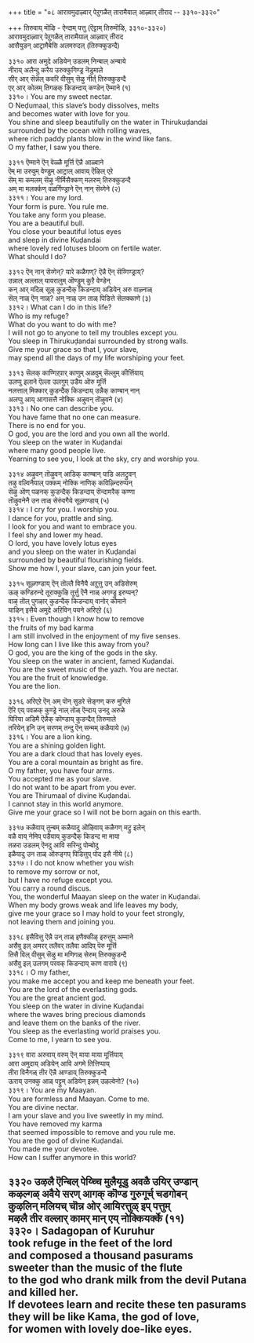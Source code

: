 +++
title = "०८ आरावमुदाऴ्वार् पेऱुगळैत् तारामैयाल् आऴ्वार् तीराद -- ३३१०-३३२०"

+++
तिरुवाय् मॊऴि - ऐन्दाम् पत्तु (ऎट्टाम् तिरुमॊऴि, ३३१०-३३२०)  
आरावमुदाऴ्वार् पेऱुगळैत् तारामैयाल् आऴ्वार् तीराद  
आसैयुडन् आट्रामैबेसि अलमरुदल् (तिरुक्कुडन्दै)  

३३१० आरा अमुदे अडियेन् उडलम् निन्बाल् अन्बाये  
नीराय् अलैन्दु करैय उरुक्कुगिण्ड्र नॆडुमाले  
सीर् आर् सॆन्नॆल् कवरि वीसुम् सॆऴु नीर्त् तिरुक्कुडन्दै  
एर् आर् कोलम् तिगऴक् किडन्दाय् कण्डेन् ऎम्माने (१)  
३३१०। You are my sweet nectar.  
O Neḍumaal, this slave’s body dissolves, melts  
and becomes water with love for you.  
You shine and sleep beautifully on the water in Thirukuḍandai  
surrounded by the ocean with rolling waves,  
where rich paddy plants blow in the wind like fans.  
O my father, I saw you there.  

३३११ ऎम्माने ऎन् वॆळ्ळै मूर्त्ति ऎन्नै आळ्वाने  
ऎम् मा उरुवुम् वेण्डुम् आट्राल् आवाय् ऎऴिल् एऱे  
सॆम् मा कमलम् सॆऴु नीर्मिसैक्कण् मलरुम् तिरुक्कुडन्दै  
अम् मा मलर्क्कण् वळर्गिण्ड्राने ऎन् नान् सॆय्गेने (२)  
३३११। You are my lord.  
Your form is pure. You rule me.  
You take any form you please.  
You are a beautiful bull.  
You close your beautiful lotus eyes  
and sleep in divine Kuḍandai  
where lovely red lotuses bloom on fertile water.  
What should I do?  

३३१२ ऎन् नान् सॆय्गेन्? यारे कळैगण्? ऎन्नै ऎन् सॆय्गिण्ड्राय्?  
उन्नाल् अल्लाल् यावरालुम् ऒण्ड्रुम् कुऱै वेण्डेन्  
कन् आर् मदिळ् सूऴ् कुडन्दैक् किडन्दाय् अडियेन् अरु वाऴ्नाळ्  
सॆल् नाळ् ऎन् नाळ्? अन् नाळ् उन ताळ् पिडित्ते सॆलक्काणे (३)  
३३१२। What can I do in this life?  
Who is my refuge?  
What do you want to do with me?  
I will not go to anyone to tell my troubles except you.  
You sleep in Thirukuḍandai surrounded by strong walls.  
Give me your grace so that I, your slave,  
may spend all the days of my life worshiping your feet.  

३३१३ सॆलक् काण्गिऱ्‌पार् काणुम् अळवुम् सॆल्लुम् कीर्त्तियाय्  
उलप्पु इलाने ऎल्ला उलगुम् उडैय ऒरु मूर्त्ति  
नलत्ताल् मिक्कार् कुडन्दैक् किडन्दाय् उन्नैक् काण्बान् नान्  
अलप्पु आय् आगासत्तै नोक्कि अऴुवन् तॊऴुवने (४)  
३३१३। No one can describe you.  
You have fame that no one can measure.  
There is no end for you.  
O god, you are the lord and you own all the world.  
You sleep on the water in Kuḍandai  
where many good people live.  
Yearning to see you, I look at the sky, cry and worship you.  

३३१४ अऴुवन् तॊऴुवन् आडिक् काण्बान् पाडि अलट्रुवन्  
तऴु वल्विनैयाल् पक्कम् नोक्कि नाणिक् कविऴ्न्दिरुप्पन्  
सॆऴु ऒण् पऴनक् कुडन्दैक् किडन्दाय् सॆन्दामरैक् कण्णा  
तॊऴुवनेनै उन ताळ् सेरुंवगैये सूऴ्गण्डाय् (५)  
३३१४। I cry for you. I worship you.  
I dance for you, prattle and sing.  
I look for you and want to embrace you.  
I feel shy and lower my head.  
O lord, you have lovely lotus eyes  
and you sleep on the water in Kuḍandai  
surrounded by beautiful flourishing fields.  
Show me how I, your slave, can join your feet.  

३३१५ सूऴ्गण्डाय् ऎन् तॊल्लै विनैयै अऱुत्तु उन् अडिसेरुम्  
ऊऴ् कण्डिरुन्दे तूराक्कुऴि तूर्त्तु ऎनै नाळ् अगण्ड्रु इरुप्पन्?  
वाऴ् तॊल् पुगऴार् कुडन्दैक् किडन्दाय् वानोर् कोमाने  
याऴिन् इसैये अमुदे अऱिविन् पयने अरिएऱे (६)  
३३१५। Even though I know how to remove  
the fruits of my bad karma  
I am still involved in the enjoyment of my five senses.  
How long can I live like this away from you?  
O god, you are the king of the gods in the sky.  
You sleep on the water in ancient, famed Kuḍandai.  
You are the sweet music of the yazh. You are nectar.  
You are the fruit of knowledge.  
You are the lion.  

३३१६ अरिएऱे ऎन् अम् पॊन् सुडरे सॆङ्गण् करु मुगिले  
ऎरि एय् पवळक् कुण्ड्रे नाल् तोळ् ऎन्दाय् उनदु अरुळे  
पिरिया अडिमै ऎन्नैक् कॊण्डाय् कुडन्दैत् तिरुमाले  
तरियेन् इनि उन् सरणम् तन्दु ऎन् सन्मम् कळैयाये (७)  
३३१६। You are a lion king.  
You are a shining golden light.  
You are a dark cloud that has lovely eyes.  
You are a coral mountain as bright as fire.  
O my father, you have four arms.  
You accepted me as your slave.  
I do not want to be apart from you ever.  
You are Thirumaal of divine Kuḍandai.  
I cannot stay in this world anymore.  
Give me your grace so I will not be born again on this earth.  

३३१७ कळैवाय् तुन्बम् कळैयादु ऒऴिवाय् कळैगण् मट्रु इलेन्  
वळै वाय् नेमिप् पडैयाय् कुडन्दैक् किडन्द मा माया  
तळरा उडलम् ऎनदु आवि सरिन्दु पोम्बोदु  
इळैयादु उन ताळ् ऒरुङ्गप् पिडित्तुप् पोद इसै नीये (८)  
३३१७। I do not know whether you wish  
to remove my sorrow or not,  
but I have no refuge except you.  
You carry a round discus.  
You, the wonderful Maayan sleep on the water in Kuḍandai.  
When my body grows weak and life leaves my body,  
give me your grace so I may hold to your feet strongly,  
not leaving them and joining you.  

३३१८ इसैवित्तु ऎन्नै उन् ताळ् इणैक्कीऴ् इरुत्तुम् अम्माने  
असैवु इल् अमरर् तलैवर् तलैवा आदिप् पॆरु मूर्त्ति  
तिसै विल् वीसुम् सॆऴु मा मणिगळ् सेरुम् तिरुक्कुडन्दै  
असैवु इल् उलगम् परवक् किडन्दाय् काण वाराये (९)  
३३१८। O my father,  
you make me accept you and keep me beneath your feet.  
You are the lord of the everlasting gods.  
You are the great ancient god.  
You sleep on the water in divine Kuḍandai  
where the waves bring precious diamonds  
and leave them on the banks of the river.  
You sleep as the everlasting world praises you.  
Come to me, I yearn to see you.  

३३१९ वारा अरुवाय् वरुम् ऎन् माया माया मूर्त्तियाय्  
आरा अमुदाय् अडियेन् आवि अगमे तित्तिप्पाय्  
तीरा विनैगळ् तीर ऎन्नै आण्डाय् तिरुक्कुडन्दै  
ऊराय् उनक्कु आळ् पट्टुम् अडियेन् इन्नम् उऴल्वेनो? (१०)  
३३१९। You are my Maayan.  
You are formless and Maayan. Come to me.  
You are divine nectar.  
I am your slave and you live sweetly in my mind.  
You have removed my karma  
that seemed impossible to remove and you rule me.  
You are the god of divine Kuḍandai.  
You made me your devotee.  
How can I suffer anymore in this world?  

३३२० उऴलै ऎन्बिल् पेय्च्चि मुलैयूडु अवळै उयिर् उण्डान्  
कऴल्गळ् अवैये सरण् आगक् कॊण्ड गुरुगूर्च् चडगोबन्  
कुऴलिन् मलियच् चॊन्न ओर् आयिरत्तुळ् इप् पत्तुम्  
मऴलै तीर वल्लार् कामर् मान् एय् नोक्कियर्क्के (११)  
३३२०। Sadagopan of Kuruhur  
took refuge in the feet of the lord  
and composed a thousand pasurams  
sweeter than the music of the flute  
to the god who drank milk from the devil Putana and killed her.  
If devotees learn and recite these ten pasurams  
they will be like Kama, the god of love,  
for women with lovely doe-like eyes.  
---------  


